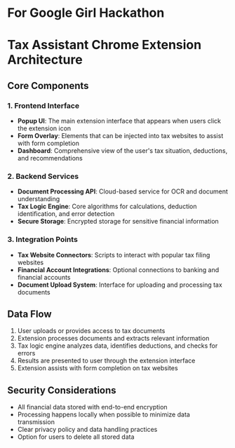 # For Google Girl Hackathon

# Tax Assistant Chrome Extension Architecture

## Core Components

### 1. Frontend Interface

- **Popup UI**: The main extension interface that appears when users click the extension icon
- **Form Overlay**: Elements that can be injected into tax websites to assist with form completion
- **Dashboard**: Comprehensive view of the user's tax situation, deductions, and recommendations

### 2. Backend Services

- **Document Processing API**: Cloud-based service for OCR and document understanding
- **Tax Logic Engine**: Core algorithms for calculations, deduction identification, and error detection
- **Secure Storage**: Encrypted storage for sensitive financial information

### 3. Integration Points

- **Tax Website Connectors**: Scripts to interact with popular tax filing websites
- **Financial Account Integrations**: Optional connections to banking and financial accounts
- **Document Upload System**: Interface for uploading and processing tax documents

## Data Flow

1. User uploads or provides access to tax documents
2. Extension processes documents and extracts relevant information
3. Tax logic engine analyzes data, identifies deductions, and checks for errors
4. Results are presented to user through the extension interface
5. Extension assists with form completion on tax websites

## Security Considerations

- All financial data stored with end-to-end encryption
- Processing happens locally when possible to minimize data transmission
- Clear privacy policy and data handling practices
- Option for users to delete all stored data
